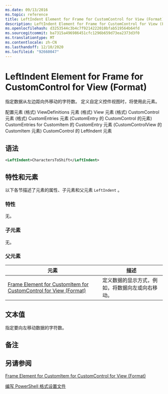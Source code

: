 ```yaml
---
ms.date: 09/13/2016
ms.topic: reference
title: LeftIndent Element for Frame for CustomControl for View (Format)
description: LeftIndent Element for Frame for CustomControl for View (Format)
ms.openlocfilehash: d3253544c3b4c7f9214222010bfab519564b64fd
ms.sourcegitcommit: ba7315a496986451cfc1296b659d73ea2373d3f0
ms.translationtype: MT
ms.contentlocale: zh-CN
ms.lasthandoff: 12/10/2020
ms.locfileid: "92660047"
---
```

# <a name="leftindent-element-for-frame-for-customcontrol-for-view-format"></a>LeftIndent Element for Frame for CustomControl for View (Format)

指定数据从左边距向外移动的字符数。 定义自定义控件视图时，将使用此元素。

配置元素 (格式) ViewDefinitions 元素 (格式) View 元素 (格式) CustomControl 元素 (格式) CustomEntries 元素 (CustomEntry 的 CustomControl 的元素) CustomEntries for CustomItem 的 CustomEntry 元素 (CustomControlView 的 CustomItem 元素) CustomControl 的 LeftIndent 元素

## <a name="syntax"></a>语法

```xml
<LeftIndent>CharactersToShift</LeftIndent>
```

## <a name="attributes-and-elements"></a>特性和元素

以下各节描述了元素的属性、子元素和父元素 `LeftIndent` 。

### <a name="attributes"></a>特性

无。

### <a name="child-elements"></a>子元素

无。

### <a name="parent-elements"></a>父元素

|元素|描述|
|-------------|-----------------|
|[Frame Element for CustomItem for CustomControl for View (Format)](./frame-element-for-customitem-for-customcontrol-for-view-format.md)|定义数据的显示方式，例如，将数据向左或向右移动。|

## <a name="text-value"></a>文本值

指定要向左移动数据的字符数。

## <a name="remarks"></a>备注

## <a name="see-also"></a>另请参阅

[Frame Element for CustomItem for CustomControl for View (Format)](./frame-element-for-customitem-for-customcontrol-for-view-format.md)

[编写 PowerShell 格式设置文件](./writing-a-powershell-formatting-file.md)
